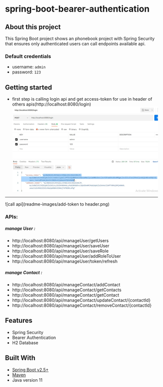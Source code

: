 # spring-boot-bearer-authentication


## About this project

This Spring Boot project shows an phonebook project with Spring Security that ensures only
authenticated users can call endpoints available api.
### Default credentials

* username: `admin`
* password: `123`

## Getting started
* first step is calling login api and get access-token for use in header of  others apis(http://localhost:8080/login)
![call api](readme-images/first-step-for-get-token.png)
****
![call api](readme-images/add-token to header.png)
### APIs:
##### manage User :
* http://localhost:8080/api/manageUser/getUsers
* http://localhost:8080/api/manageUser/saveUser
* http://localhost:8080/api/manageUser/saveRole
* http://localhost:8080/api/manageUser/addRoleToUser
* http://localhost:8080/api/manageUser/token/refresh
##### manage Contact :
* http://localhost:8080/api/manageContact/addContact
* http://localhost:8080/api/manageContact/getContacts
* http://localhost:8080/api/manageContact/getContact
* http://localhost:8080/api/manageContact/updateContact/{contactId}
* http://localhost:8080/api/manageContact/removeContact/{contactId}

## Features

* Spring Security
* Bearer Authentication
* H2 Database

## Built With

* [Spring Boot v2.5+](https://spring.io/projects/spring-boot)
* [Maven](https://maven.apache.org/)
* Java version 11

